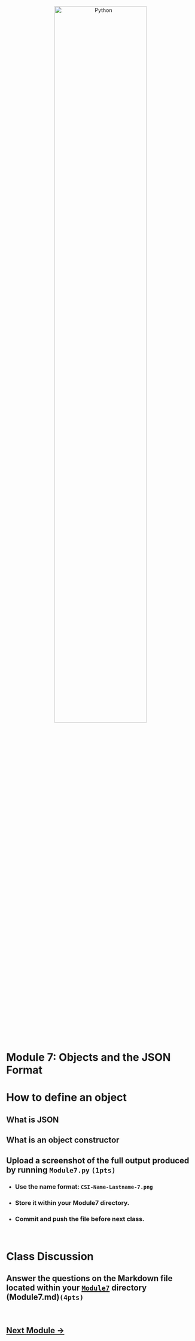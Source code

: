 <div style="text-align:center">
        <img    src="https://www.nylas.com/wp-content/uploads/JSON_Blog_Hero.png"
                title="Python" 
                width="70%" 
                height="70%" />
</div>
<br>

# Module 7: Objects and the JSON Format

# How to define an object

## What is JSON

## What is an object constructor


## Upload a screenshot of the full output produced by running `Module7.py` `(1pts)`
* ### Use the name format: `CSI-Name-Lastname-7.png`
* ### Store it within your Module7 directory.
* ### Commit and push the file before next class.

<br>



# Class Discussion
## Answer the questions on the Markdown file located within your <u>`Module7`</u> directory (Module7.md)`(4pts)`
<!-- Welcome! These are your questions. -->
<!-- Answer using full sentences to receive all points. -->
<!-- 


Type down any class notes below this sentence:



Lackluster responses may result in point deductions.
-->

<br>

## [Next Module ->](/../../tree/main/Modules/Module8/Module8.md)